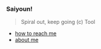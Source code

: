 ### Saiyoun!
 > Spiral out, keep going
 > (c) Tool

- [how to reach me](https://arpanetus.com/contact.html)
- [about me](https://arpanetus.com/about.html)

<!--(![Top Langs](https://github-readme-stats.vercel.app/api/top-langs/?username=arpanetus))-->

